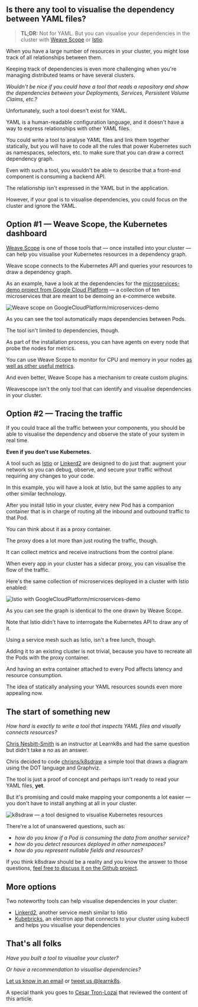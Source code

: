 ## Is there any tool to visualise the dependency between YAML files?

> **TL;DR:** Not for YAML. But you can visualise your dependencies in the cluster with [Weave Scope](https://github.com/weaveworks/scope) or [Istio](https://istio.io).

When you have a large number of resources in your cluster, you might lose track of all relationships between them.

Keeping track of dependencies is even more challenging when you're managing distributed teams or have several clusters.

_Wouldn't be nice if you could have a tool that reads a repository and show the dependencies between your Deployments, Services, Persistent Volume Claims, etc.?_

Unfortunately, such a tool doesn't exist for YAML.

YAML is a human-readable configuration language, and it doesn't have a way to express relationships with other YAML files.

You could write a tool to analyse YAML files and link them together statically, but you will have to code all the rules that power Kubernetes such as namespaces, selectors, etc. to make sure that you can draw a correct dependency graph.

Even with such a tool, you wouldn't be able to describe that a front-end component is consuming a backend API.

The relationship isn't expressed in the YAML but in the application.

However, if your goal is to visualise dependencies, you could focus on the cluster and ignore the YAML.

## Option #1 — Weave Scope, the Kubernetes dashboard

[Weave Scope](https://github.com/weaveworks/scope) is one of those tools that — once installed into your cluster — can help you visualise your Kubernetes resources in a dependency graph.

Weave scope connects to the Kubernetes API and queries your resources to draw a dependency graph.

As an example, have a look at the dependencies for the [microservices-demo project from Google Cloud Platform](https://github.com/GoogleCloudPlatform/microservices-demo) — a collection of ten microservices that are meant to be demoing an e-commerce website.

![Weave scope on GoogleCloudPlatform/microservices-demo](weavescope.gif)

As you can see the tool automatically maps dependencies between Pods.

The tool isn't limited to dependencies, though.

As part of the installation process, you can have agents on every node that probe the nodes for metrics.

You can use Weave Scope to monitor for CPU and memory in your nodes [as well as other useful metrics](https://github.com/weaveworks-plugins/).

And even better, Weave Scope has a mechanism to create custom plugins.

Weavescope isn't the only tool that can identify and visualise dependencies in your cluster.

## Option #2 — Tracing the traffic

If you could trace all the traffic between your components, you should be able to visualise the dependency and observe the state of your system in real time.

**Even if you don't use Kubernetes.**

A tool such as [Istio](https://istio.io) or [Linkerd2](https://linkerd.io/2/overview/) are designed to do just that: augment your network so you can debug, observe, and secure your traffic without requiring any changes to your code.

In this example, you will have a look at Istio, but the same applies to any other similar technology.

After you install Istio in your cluster, every new Pod has a companion container that is in charge of routing all the inbound and outbound traffic to that Pod.

You can think about it as a proxy container.

The proxy does a lot more than just routing the traffic, though.

It can collect metrics and receive instructions from the control plane.

When every app in your cluster has a sidecar proxy, you can visualise the flow of the traffic.

Here's the same collection of microservices deployed in a cluster with Istio enabled:

![Istio with GoogleCloudPlatform/microservices-demo](istio.gif)

As you can see the graph is identical to the one drawn by Weave Scope.

Note that Istio didn't have to interrogate the Kubernetes API to draw any of it.

Using a service mesh such as Istio, isn't a free lunch, though.

Adding it to an existing cluster is not trivial, because you have to recreate all the Pods with the proxy container.

And having an extra container attached to every Pod affects latency and resource consumption.

The idea of statically analysing your YAML resources sounds even more appealing now.

## The start of something new

_How hard is exactly to write a tool that inspects YAML files and visually connects resources?_

[Chris Nesbitt-Smith](https://www.linkedin.com/in/cnesbittsmith/) is an instructor at Learnk8s and had the same question but didn't take a _no_ as an answer.

Chris decided to code [chrisns/k8sdraw](https://github.com/chrisns/k8sdraw/) a simple tool that draws a diagram using the DOT language and Graphviz.

The tool is just a proof of concept and perhaps isn't ready to read your YAML files, **yet**.

But it's promising and could make mapping your components a lot easier — you don't have to install anything at all in your cluster.

![k8sdraw — a tool designed to visualise Kubernetes resources](k8sdraw.svg)

There're a lot of unanswered questions, such as:

- _how do you know if a Pod is consuming the data from another service?_
- _how do you detect resources deployed in other namespaces?_
- _how do you represent nullable fields and resources?_

If you think k8sdraw should be a reality and you know the answer to those questions, [feel free to discuss it on the Github project](https://github.com/chrisns/k8sdraw/).

## More options

Two noteworthy tools can help visualise dependencies in your cluster:

- [Linkerd2](https://linkerd.io/2/overview/), another service mesh similar to Istio
- [Kubebricks](https://github.com/kubricksllc/Kubricks), an electron app that connects to your cluster using kubectl and helps you visualise your dependencies

## That's all folks

_Have you built a tool to visualise your cluster?_

_Or have a recommendation to visualise dependencies?_

[Let us know in an email](mailto:hello@learnk8s) or [tweet us @learnk8s](https://twitter.com/learnk8s).

A special thank you goes to [Cesar Tron-Lozai](https://twitter.com/cesartronlozai) that reviewed the content of this article.
